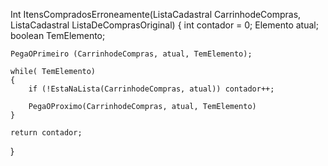 Int ItensCompradosErroneamente(ListaCadastral CarrinhodeCompras, ListaCadastral ListaDeComprasOriginal) 
{
    int contador = 0;
    Elemento atual;
    boolean TemElemento;

    PegaOPrimeiro (CarrinhodeCompras, atual, TemElemento);

    while( TemElemento) 
    {
        if (!EstaNaLista(CarrinhodeCompras, atual)) contador++;
    
        PegaOProximo(CarrinhodeCompras, atual, TemElemento)
    }

    return contador;

}